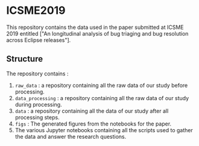 # ICSME2019

This repository contains the data used in the paper submitted at ICSME 2019 entitled ["An longitudinal analysis of bug triaging and bug resolution across Eclipse releases"].


## Structure

The repository contains :

1. `raw_data` : a repository containing all the raw data of our study before processing.
2. `data_processing` : a repository containing all the raw data of our study during processing.
3. `data` : a repository containing all the data of our study after all processing steps.
4. `figs` : The generated figures from the notebooks for the paper.
5. The various Jupyter notebooks containing all the scripts used to gather the data and answer the research questions.
